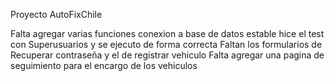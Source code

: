 Proyecto AutoFixChile

Falta agregar varias funciones
conexion a base de datos estable
hice el test con Superusuarios y se ejecuto de forma correcta
Faltan los formularios de Recuperar contraseña y el de registrar vehiculo
Falta agregar una pagina de seguimiento para el encargo de los vehiculos
